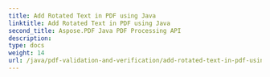 ```yaml
---
title: Add Rotated Text in PDF using Java
linktitle: Add Rotated Text in PDF using Java
second_title: Aspose.PDF Java PDF Processing API
description: 
type: docs
weight: 14
url: /java/pdf-validation-and-verification/add-rotated-text-in-pdf-using-java/
---
```

